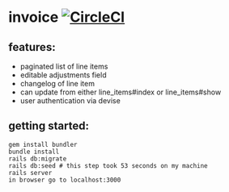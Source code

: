 # invoice [![CircleCI](https://circleci.com/gh/henrywho/invoice.svg?style=svg)](https://circleci.com/gh/henrywho/invoice)

## features:
- paginated list of line items
- editable adjustments field
- changelog of line item
- can update from either line_items#index or line_items#show
- user authentication via devise

## getting started:
```
gem install bundler
bundle install
rails db:migrate
rails db:seed # this step took 53 seconds on my machine
rails server
in browser go to localhost:3000
```
